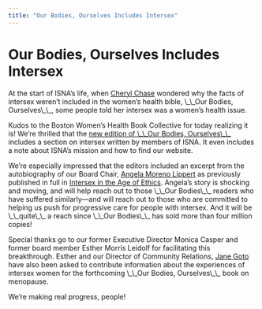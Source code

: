 ```yaml
---
title: "Our Bodies, Ourselves Includes Intersex"
---
```


# Our Bodies, Ourselves Includes Intersex

<p>At the start of <span class="caps">ISNA</span>&#8217;s life, when <a href="/about/chase">Cheryl Chase</a> wondered why the facts of intersex weren&#8217;t included in the women&#8217;s health bible, \_\_Our Bodies, Ourselves\_\_, some people told her intersex was a women&#8217;s health issue.  </p>

<p>Kudos to the Boston Women&#8217;s Health Book Collective for today realizing it is! We&#8217;re thrilled that the <a href="http://www.ourbodiesourselves.org/">new edition of \_\_Our Bodies, Ourselves\_\_</a> includes a section on intersex written by members of <span class="caps">ISNA</span>. It even includes a note about <span class="caps">ISNA</span>&#8217;s mission and how to find our website.  </p>

<p>We&#8217;re especially impressed that the editors included an excerpt from the autobiography of our Board Chair, <a href="/about/moreno">Angela Moreno Lippert</a> as previously published in full in <a href="/books/ageofethics">Intersex in the Age of Ethics</a>. Angela&#8217;s story is shocking and moving, and will help reach out to those \_\_Our Bodies\_\_ readers who have suffered similarly&#8212;and will reach out to those who are committed to helping us push for progressive care for people with intersex. And it will be \_\_quite\_\_ a reach since \_\_Our Bodies\_\_ has sold more than four million copies!  </p>

<p>Special thanks go to our former Executive Director Monica Casper and former board member Esther Morris Leidolf for facilitating this breakthrough. Esther and our Director of Community Relations, <a href="/about/goto">Jane Goto</a> have also been asked to contribute information about the experiences of intersex women for the forthcoming \_\_Our Bodies, Ourselves\_\_ book on menopause.  </p>

<p>We&#8217;re making real progress, people!</p>
